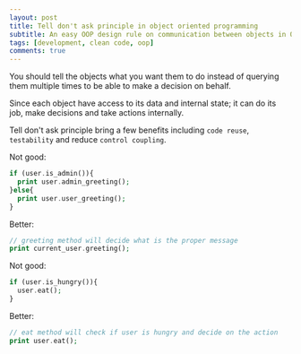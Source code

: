 ```yaml
---
layout: post
title: Tell don't ask principle in object oriented programming
subtitle: An easy OOP design rule on communication between objects in OOP
tags: [development, clean code, oop]
comments: true
---
```


You should tell the objects what you want them to do instead of querying them multiple times to be able to make a decision on behalf.

Since each object have access to its data and internal state; it can do its job, make decisions and take actions internally.

Tell don't ask principle bring a few benefits including `code reuse`, `testability` and reduce `control coupling`.

Not good:

```php
if (user.is_admin()){
  print user.admin_greeting();
}else{
  print user.user_greeting();
}
```

Better:

```php
// greeting method will decide what is the proper message
print current_user.greeting();
```

Not good:

```php
if (user.is_hungry()){
  user.eat();
}
```

Better:

```php
// eat method will check if user is hungry and decide on the action
print user.eat();
```
